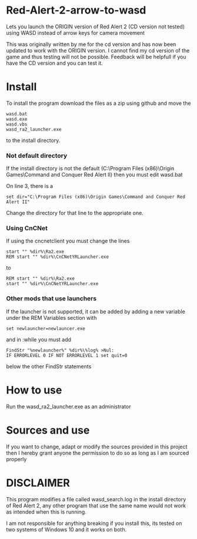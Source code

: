# Red-Alert-2-arrow-to-wasd
Lets you launch the ORIGIN version of Red Alert 2 (CD version not tested) using WASD instead of arrow keys for camera movement

This was originally written by me for the cd version and has now been updated to work with the ORIGIN version. I cannot find my cd version of the game and thus testing will not be possible. Feedback will be helpfull if you have the CD version and you can test it.

# Install
To install the program download the files as a zip using github and move the

```
wasd.bat
wasd.exe
wasd.vbs
wasd_ra2_launcher.exe
```

to the install directory. 

### Not default directory
If the install directory is not the default (C:\Program Files (x86)\Origin Games\Command and Conquer Red Alert II)
then you must edit wasd.bat

On line 3, there is a 
```
set dir="C:\Program Files (x86)\Origin Games\Command and Conquer Red Alert II"
```

Change the directory for that line to the appropriate one. 

### Using CnCNet
If using the cncnetclient you must change the lines
```
start "" %dir%\Ra2.exe
REM start "" %dir%\CnCNetYRLauncher.exe
```
to
```
REM start "" %dir%\Ra2.exe
start "" %dir%\CnCNetYRLauncher.exe
```

### Other mods that use launchers
If the launcher is not supported, it can be added by adding a new variable under the REM Variables section with
```
set newlauncher=newlauncer.exe
```
and in :while you must add 
```
FindStr "%newlauncher%" %dir%\%log% >Nul:
IF ERRORLEVEL 0 IF NOT ERRORLEVEL 1 set quit=0
```
below the other FindStr statements

# How to use
Run the wasd_ra2_launcher.exe as an administrator

# Sources and use
If you want to change, adapt or modify the sources provided in this project then I hereby grant anyone the permission to do so as long as I am sourced properly

# DISCLAIMER
This program modifies a file called wasd_search.log in the install directory of Red Alert 2, any other program that use the same name would not work as intended when this is running. 

I am not responsible for anything breaking if you install this, its tested on two systems of Windows 10 and it works on both. 
